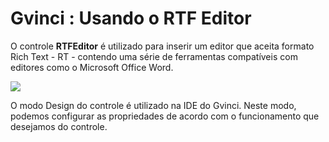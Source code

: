 # Gvinci : Usando o RTF Editor

O controle **RTFEditor** é utilizado para inserir um editor que aceita formato Rich Text - RT - contendo uma série de ferramentas compatíveis com editores como o Microsoft Office Word.

![](http://www.gvinci.com.br/manual/rtfeditor2.png)

O modo Design do controle é utilizado na IDE do Gvinci. Neste modo, podemos configurar as propriedades de acordo com o funcionamento que desejamos do controle.

